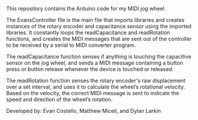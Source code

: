 This repository contains the Arduino code for my MIDI jog wheel.

The EvansController file is the main file that imports libraries and creates instances of the rotary encoder and capacitance sensor using the imported libraries. It constantly loops the readCapacitance and readRotation functions, and creates the MIDI messages that are sent out of the controller to be received by a serial to MIDI converter program.

The readCapacitance function senses if anything is touching the capacitive sensor on the jog wheel, and sends a MIDI message containing a button press or button release whenever the device is touched or released.

The readRotation function senses the rotary encoder's raw displacement over a set interval, and uses it to calculate the wheel’s rotational velocity. Based on the velocity, the correct MIDI message is sent to indicate the speed and direction of the wheel’s rotation.

Developed by:
Evan Costello, Matthew Miceli, and Dylan Larkin
